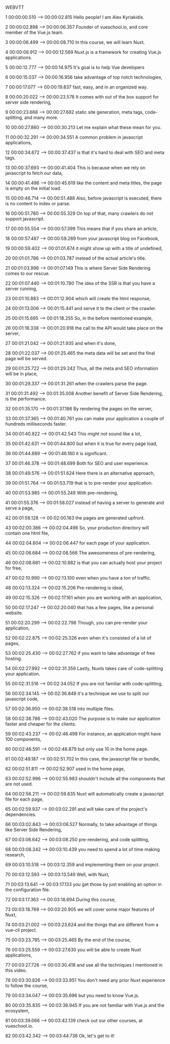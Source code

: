 WEBVTT

1
00:00:00.510 --> 00:00:02.815
Hello people! I am Alex Kyriakidis.

2
00:00:02.898 --> 00:00:06.357
Founder of vueschool.io,
and core member of the Vue.js team.

3
00:00:06.499 --> 00:00:08.710
In this course, we will learn Nuxt.

4
00:00:08.912 --> 00:00:12.569
Nuxt.js is a framework
for creating Vue.js applications.

5
00:00:12.777 --> 00:00:14.975
It's goal is to help Vue developers

6
00:00:15.037 --> 00:00:16.956
take advantage
of top notch technologies,

7
00:00:17.077 --> 00:00:19.837
fast, easy, and in an organized way.

8
00:00:20.022 --> 00:00:23.578
It comes with out of the box support
for server side rendering,

9
00:00:23.668 --> 00:00:27.682
static site generation, meta tags,
code-splitting, and many more.

10
00:00:27.860 --> 00:00:30.213
Let me explain
what these mean for you.

11
00:00:32.291 --> 00:00:34.551
A common problem
in javascript applications,

12
00:00:34.672 --> 00:00:37.437
is that it's hard to deal
with SEO and meta tags.

13
00:00:37.693 --> 00:00:41.404
This is because when we rely
on javascript to fetch our data,

14
00:00:41.496 --> 00:00:45.619
like the content and meta titles,
the page is empty on the initial load.

15
00:00:46.714 --> 00:00:51.488
Also, before javascript is executed,
there is no content to index or parse.

16
00:00:51.780 --> 00:00:55.329
On top of that, many crawlers
do not support javascript.

17
00:00:55.554 --> 00:00:57.399
This means that
if you share an article,

18
00:00:57.487 --> 00:00:59.289
from your javascript blog on Facebook,

19
00:00:59.402 --> 00:01:01.674
it might show up
with a title of undefined,

20
00:01:01.786 --> 00:01:03.787
instead of the actual article's title.

21
00:01:03.998 --> 00:01:07.149
This is where Server Side Rendering
comes to our rescue.

22
00:01:07.440 --> 00:01:10.780
The idea of the SSR
is that you have a server running,

23
00:01:10.883 --> 00:01:12.904
which will create the html response,

24
00:01:13.006 --> 00:01:15.441
and serve it to the client
or the crawler.

25
00:01:15.695 --> 00:01:18.255
So, in the before mentioned example,

26
00:01:18.338 --> 00:01:20.918
the call to the API
would take place on the server,

27
00:01:21.042 --> 00:01:21.935
and when it's done,

28
00:01:22.037 --> 00:01:25.465
the meta data will be set
and the final page will be served.

29
00:01:25.722 --> 00:01:29.242
Thus, all the meta
and SEO information will be in place,

30
00:01:29.337 --> 00:01:31.261
when the crawlers parse the page.

31
00:01:31.492 --> 00:01:35.008
Another benefit of Server
Side Rendering, is the performance.

32
00:01:35.170 --> 00:01:37.186
By rendering the pages on the server,

33
00:01:37.365 --> 00:01:40.761
you can make your application a couple
of hundreds milliseconds faster.

34
00:01:40.922 --> 00:01:42.543
This might not sound like a lot,

35
00:01:42.631 --> 00:01:44.800
but when it is true
for every page load,

36
00:01:44.889 --> 00:01:46.180
it is significant.

37
00:01:46.378 --> 00:01:48.699
Both for SEO and user experience.

38
00:01:49.576 --> 00:01:51.624
Here there is an alternative approach,

39
00:01:51.764 --> 00:01:53.719
that is to pre-render
your application.

40
00:01:53.985 --> 00:01:55.249
With pre-rendering,

41
00:01:55.376 --> 00:01:58.027
instead of having a server
to generate and serve a page,

42
00:01:58.128 --> 00:02:00.183
the pages are generated upfront.

43
00:02:00.386 --> 00:02:04.498
So, your production directory
will contain one html file,

44
00:02:04.604 --> 00:02:06.447
for each page of your application.

45
00:02:06.684 --> 00:02:08.566
The awesomeness of pre-rendering,

46
00:02:08.681 --> 00:02:10.882
is that you can actually
host your project for free,

47
00:02:10.990 --> 00:02:13.100
even when you have a ton of traffic.

48
00:02:13.324 --> 00:02:15.206
Pre-rendering is ideal,

49
00:02:15.326 --> 00:02:17.161
when you are working
with an application,

50
00:02:17.247 --> 00:02:20.040
that has a few pages,
like a personal website.

51
00:02:20.299 --> 00:02:22.798
Though, you can pre-render
your application,

52
00:02:22.875 --> 00:02:25.326
even when it's consisted
of a lot of pages,

53
00:02:25.430 --> 00:02:27.762
if you want to take advantage
of free hosting.

54
00:02:27.992 --> 00:02:31.356
Lastly, Nuxts takes care
of code-splitting your application.

55
00:02:31.516 --> 00:02:34.052
If you are not familiar
with code-splitting,

56
00:02:34.145 --> 00:02:36.848
it's a technique we use
to split our javascript code,

57
00:02:36.950 --> 00:02:38.518
into multiple files.

58
00:02:38.786 --> 00:02:43.020
The purpose is to make our application
faster and cheaper for the clients.

59
00:02:43.237 --> 00:02:46.498
For instance, an application
might have 100 components,

60
00:02:46.591 --> 00:02:48.879
but only use 10 in the home page.

61
00:02:49.187 --> 00:02:51.702
In this case,
the javascript file or bundle,

62
00:02:51.811 --> 00:02:52.907
used in the home page,

63
00:02:52.996 --> 00:02:55.983
shouldn't include all the components
that are not used.

64
00:02:56.211 --> 00:02:59.835
Nuxt will automatically create
a javascript file for each page,

65
00:02:59.937 --> 00:03:02.291
and will take care
of the project's dependencies.

66
00:03:02.843 --> 00:03:06.527
Normally, to take advantage
of things like Server Side Rendering,

67
00:03:06.642 --> 00:03:08.250
pre-rendering, and code splitting,

68
00:03:08.342 --> 00:03:10.439
you need to spend
a lot of time making research,

69
00:03:10.518 --> 00:03:12.359
and implementing them on your project.

70
00:03:12.593 --> 00:03:13.549
Well, with Nuxt,

71
00:03:13.641 --> 00:03:17.133
you get those by just enabling
an option in the configuration file.

72
00:03:17.363 --> 00:03:18.694
During this course,

73
00:03:18.769 --> 00:03:20.905
we will cover
some major features of Nuxt,

74
00:03:21.002 --> 00:03:23.624
and the things that are
different from a vue-cli project.

75
00:03:23.785 --> 00:03:25.465
By the end of the course,

76
00:03:25.559 --> 00:03:27.630
you will be able to create
Nuxt applications,

77
00:03:27.726 --> 00:03:30.418
and use all the techniques
I mentioned in this video.

78
00:03:30.826 --> 00:03:33.951
You don't need any prior
Nuxt experience to follow the course,

79
00:03:34.047 --> 00:03:35.696
but you need to know Vue.js.

80
00:03:35.835 --> 00:03:38.945
If you are not familiar
with Vue.js and the ecosystem,

81
00:03:39.066 --> 00:03:42.139
check out our other courses,
at vueschool.io.

82
00:03:42.342 --> 00:03:44.736
Ok, let's get to it!

